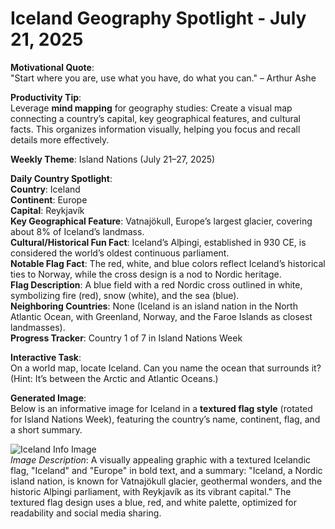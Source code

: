 # Iceland Geography Spotlight - July 21, 2025

**Motivational Quote**:  
"Start where you are, use what you have, do what you can." – Arthur Ashe

**Productivity Tip**:  
Leverage **mind mapping** for geography studies: Create a visual map connecting a country’s capital, key geographical features, and cultural facts. This organizes information visually, helping you focus and recall details more effectively.

**Weekly Theme**: Island Nations (July 21–27, 2025)

**Daily Country Spotlight**:  
**Country**: Iceland  
**Continent**: Europe  
**Capital**: Reykjavík  
**Key Geographical Feature**: Vatnajökull, Europe’s largest glacier, covering about 8% of Iceland’s landmass.  
**Cultural/Historical Fun Fact**: Iceland’s Alþingi, established in 930 CE, is considered the world’s oldest continuous parliament.  
**Notable Flag Fact**: The red, white, and blue colors reflect Iceland’s historical ties to Norway, while the cross design is a nod to Nordic heritage.  
**Flag Description**: A blue field with a red Nordic cross outlined in white, symbolizing fire (red), snow (white), and the sea (blue).  
**Neighboring Countries**: None (Iceland is an island nation in the North Atlantic Ocean, with Greenland, Norway, and the Faroe Islands as closest landmasses).  
**Progress Tracker**: Country 1 of 7 in Island Nations Week

**Interactive Task**:  
On a world map, locate Iceland. Can you name the ocean that surrounds it? (Hint: It’s between the Arctic and Atlantic Oceans.)

**Generated Image**:  
Below is an informative image for Iceland in a **textured flag style** (rotated for Island Nations Week), featuring the country’s name, continent, flag, and a short summary.

![Iceland Info Image](attachment://iceland-info-image.jpg)  
*Image Description*: A visually appealing graphic with a textured Icelandic flag, "Iceland" and "Europe" in bold text, and a summary: "Iceland, a Nordic island nation, is known for Vatnajökull glacier, geothermal wonders, and the historic Alþingi parliament, with Reykjavík as its vibrant capital." The textured flag design uses a blue, red, and white palette, optimized for readability and social media sharing.
